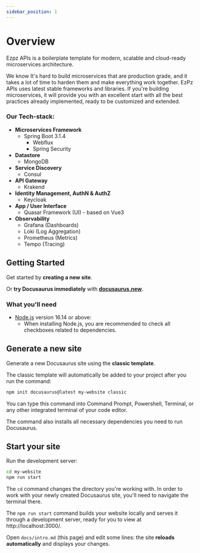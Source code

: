```yaml
---
sidebar_position: 1
---
```


# Overview

Ezpz APIs is a boilerplate template for modern, scalable and cloud-ready microservices architecture.

We know It's hard to build microservices that are production grade, and it takes a lot of time to harden them and make everything work together. EzPz APIs uses latest stable frameworks and libraries. If you're building microservices, it will provide you with an excellent start with all the best practices already implemented, ready to be customized and extended.

### Our Tech-stack:
- **Microservices Framework**
  - Spring Boot 3.1.4
    - Webflux
    - Spring Security
- **Datastore**
  - MongoDB
- **Service Discovery**
   - Consul
- **API Gateway**
   - Krakend
- **Identity Management, AuthN & AuthZ**
  - Keycloak
- **App / User Interface**
  - Quasar Framework (UI) - based on Vue3
- **Observability**
  - Grafana (Dashboards)
  - Loki (Log Aggregation)
  - Prometheus (Metrics)
  - Tempo (Tracing)

## Getting Started

Get started by **creating a new site**.

Or **try Docusaurus immediately** with **[docusaurus.new](https://docusaurus.new)**.

### What you'll need

- [Node.js](https://nodejs.org/en/download/) version 16.14 or above:
  - When installing Node.js, you are recommended to check all checkboxes related to dependencies.

## Generate a new site

Generate a new Docusaurus site using the **classic template**.

The classic template will automatically be added to your project after you run the command:

```bash
npm init docusaurus@latest my-website classic
```

You can type this command into Command Prompt, Powershell, Terminal, or any other integrated terminal of your code editor.

The command also installs all necessary dependencies you need to run Docusaurus.

## Start your site

Run the development server:

```bash
cd my-website
npm run start
```

The `cd` command changes the directory you're working with. In order to work with your newly created Docusaurus site, you'll need to navigate the terminal there.

The `npm run start` command builds your website locally and serves it through a development server, ready for you to view at http://localhost:3000/.

Open `docs/intro.md` (this page) and edit some lines: the site **reloads automatically** and displays your changes.

